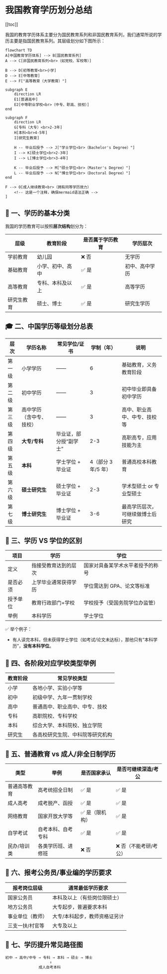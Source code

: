 # 我国教育学历划分总结

[[toc]]


我国的教育学历体系主要分为国民教育系列和非国民教育系列，我们通常所说的学历主要是指国民教育系列。其层级划分如下图所示：

```mermaid
flowchart TD
A[中国教育学历体系] --> B[国民教育系列]
A --> C[非国民教育系列<br>（如党校、军校等）]

B --> D[初等教育<br>小学]
D --> E[中等教育]
E --> F["高等教育（大学教育）"]

subgraph E
    direction LR
    E1[普通高中]
    E2[中等职业学校<br>（中专、职高、技校）]
end

subgraph F
    direction LR
    G[专科（大专）<br>2-3年]
    H[本科<br>4-5年]
    I[研究生教育]

    H -- 毕业后授予 --> J["学士学位<br>（Bachelor's Degree）"]
    I --> K[硕士学位<br>2-3年]
    I --> L[博士学位<br>3-4年]

    K -- 毕业后授予 --> M["硕士学位<br>（Master's Degree）"]
    L -- 毕业后授予 --> N["博士学位<br>（Doctoral Degree）"]
end

F --> O[成人继续教育<br>（拥有同等学历效力）
    <!-- 这是一个注释，确保mermaid语法正确 -->
]
```

## 🧭 一、学历的基本分类

我国的学历教育可以按照**层次结构**划分为：

| 层级       | 教育阶段         | 是否属于学历教育 | 学历层次       |
| ---------- | ---------------- | ---------------- | -------------- |
| 学前教育   | 幼儿园           | ❌ 否            | 无学历         |
| 基础教育   | 小学、初中、高中 | ✅ 是            | 初中、高中学历 |
| 高等教育   | 专科、本科及以上 | ✅ 是            | 高等学历       |
| 研究生教育 | 硕士、博士       | ✅ 是            | 研究生学历     |

## 🎓 二、中国学历等级划分总表

| **层次** | **学历名称**             | **常见学位/证书**      | **学制（年）**      | **说明**                         |
| -------- | ------------------------ | ---------------------- | ------------------- | -------------------------------- |
| 第一级   | 小学学历                 | ——                     | 6                   | 基础教育，义务教育阶段           |
| 第二级   | 初中学历                 | ——                     | 3                   | 初中毕业即具备初中学历           |
| 第三级   | 高中学历（含中专、技校） | ——                     | 3                   | 高中、职业高中、中专、技校等     |
| 第四级   | **大专/专科**            | 毕业证，部分授“副学士” | 2-3                 | 高职高专，应用技能为主           |
| 第五级   | **本科**                 | 学士学位 + 毕业证      | 4（部分 3 年/5 年） | 普通高校本科教育                 |
| 第六级   | **硕士研究生**           | 硕士学位 + 毕业证      | 2-3                 | 学术型硕士 or 专业型硕士         |
| 第七级   | **博士研究生**           | 博士学位 + 毕业证      | 3-6                 | 最高学历层次，可继续做博士后研究 |

## 🧾 三、学历 VS 学位的区别

| 项目     | 学历                 | 学位                             |
| -------- | -------------------- | -------------------------------- |
| 定义     | 指接受教育达到的层次 | 国家对具备某学术水平者授予的称号 |
| 是否必须 | 上学毕业通常获得学历 | 学位需达到 GPA、论文等标准       |
| 授予单位 | 教育行政部门+学校    | 学校授予（受国务院学位办监管）   |
| 举例     | 本科学历             | 学士学位                         |

✅ 举个例子：

- 有人读完本科，但未获得学士学位（如考试/论文未达标），那他只有“本科学历”，**没有本科学位**。

## 🏫 四、各阶段对应学校类型举例

| 教育阶段 | 常见学校类型                     |
| -------- | -------------------------------- |
| 小学     | 各地小学、实验小学等             |
| 初中     | 初级中学、九年一贯制学校         |
| 高中     | 普通高中、职业高中、中专、技校   |
| 专科     | 高职院校、专科学校               |
| 本科     | 综合大学、本科院校、独立学院     |
| 研究生   | 各高校研究生院、中科院等研究机构 |

## 🧪 五、普通教育 vs 成人/非全日制学历

| 类型         | 举例               | 是否国家承认    | 是否可继续深造/考公    |
| ------------ | ------------------ | --------------- | ---------------------- |
| 普通高等教育 | 高考统招全日制     | ✅ 是           | ✅ 是                  |
| 成人高考     | 成考脱产、函授     | ✅ 是           | ✅ 是                  |
| 网络教育     | 国家开放大学等     | ✅ 是（限机构） | ✅ 是                  |
| 自学考试     | 自考本科、自考专科 | ✅ 是           | ✅ 是                  |
| 民办/培训类  | 各类学历班、进修班 | ❌ 否           | ❌ 否（不能考研/考公） |

## 🧠 六、报考公务员/事业编的学历要求

| 报考岗位层级     | 通常最低学历要求              |
| ---------------- | ----------------------------- |
| 国家公务员       | 本科及以上（有些岗位限硕士）  |
| 地方公务员       | 大专起步，普遍要求本科        |
| 事业单位（教师） | 大专/本科起步，教师资格证另计 |
| 三支一扶/村官等  | 大专及以上                    |

## 🏁 七、学历提升常见路径图

```text
初中 → 高中/中专 → 专科 → 本科 → 硕士 → 博士
                    ↓
               成人自考本科
```
